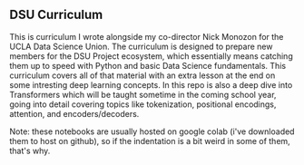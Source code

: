 ## DSU Curriculum

This is curriculum I wrote alongside my co-director Nick Monozon for the UCLA Data Science Union. The curriculum is designed to prepare new members for the DSU Project ecosystem, which essentially means catching them up to speed with Python and basic Data Science fundamentals. This curriculum covers all of that material with an extra lesson at the end on some intresting deep learning concepts. In this repo is also a deep dive into Transformers which will be taught sometime in the coming school year, going into detail covering topics like tokenization, positional encodings, attention, and encoders/decoders. 

Note: these notebooks are usually hosted on google colab (i've downloaded them to host on github), so if the indentation is a bit weird in some of them, that's why.
